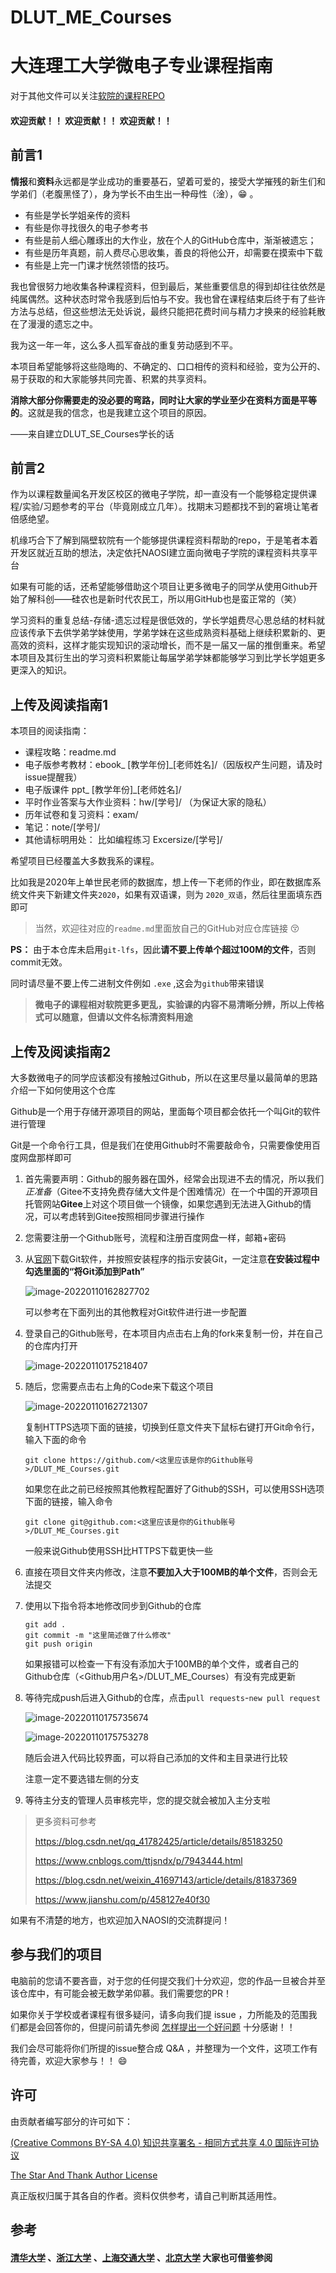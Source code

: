 # DLUT_ME_Courses
# 大连理工大学微电子专业课程指南

对于其他文件可以关注[软院的课程REPO](https://github.com/NAOSI-DLUT/DLUT_SE_Courses)

#### 欢迎贡献！！ 欢迎贡献！！ 欢迎贡献！！

## 前言1

**情报**和**资料**永远都是学业成功的重要基石，望着可爱的，接受大学摧残的新生们和学弟们（老腹黑怪了），身为学长不由生出一种母性（淦），😁  。

- 有些是学长学姐亲传的资料
- 有些是你寻找很久的电子参考书
- 有些是前人细心雕琢出的大作业，放在个人的GitHub仓库中，渐渐被遗忘；
- 有些是历年真题，前人费尽心思收集，善良的将他公开，却需要在摸索中下载
- 有些是上完一门课才恍然领悟的技巧。

我也曾很努力地收集各种课程资料，但到最后，某些重要信息的得到却往往依然是纯属偶然。这种状态时常令我感到后怕与不安。我也曾在课程结束后终于有了些许方法与总结，但这些想法无处诉说，最终只能把花费时间与精力才换来的经验耗散在了漫漫的遗忘之中。

我为这一年一年，这么多人孤军奋战的重复劳动感到不平。

本项目希望能够将这些隐晦的、不确定的、口口相传的资料和经验，变为公开的、易于获取的和大家能够共同完善、积累的共享资料。

**消除大部分你需要走的没必要的弯路，同时让大家的学业至少在资料方面是平等的**。这就是我的信念，也是我建立这个项目的原因。

——来自建立DLUT_SE_Courses学长的话

## 前言2

作为以课程数量闻名开发区校区的微电子学院，却一直没有一个能够稳定提供课程/实验/习题参考的平台（毕竟刚成立几年）。找期末习题都找不到的窘境让笔者倍感绝望。

机缘巧合下了解到隔壁软院有一个能够提供课程资料帮助的repo，于是笔者本着开发区就近互助的想法，决定依托NAOSI建立面向微电子学院的课程资料共享平台

如果有可能的话，还希望能够借助这个项目让更多微电子的同学从使用Github开始了解科创——硅农也是新时代农民工，所以用GitHub也是蛮正常的（笑）

学习资料的重复总结-存储-遗忘过程是很低效的，学长学姐费尽心思总结的材料就应该传承下去供学弟学妹使用，学弟学妹在这些成熟资料基础上继续积累新的、更高效的资料，这样才能实现知识的滚动增长，而不是一届又一届的推倒重来。希望本项目及其衍生出的学习资料积累能让每届学弟学妹都能够学习到比学长学姐更多更深入的知识。

## 上传及阅读指南1

本项目的阅读指南：

- 课程攻略：readme.md
- 电子版参考教材：ebook_ [教学年份]_[老师姓名]/（因版权产生问题，请及时issue提醒我）
- 电子版课件 ppt_ [教学年份]_[老师姓名]/
- 平时作业答案与大作业资料：hw/[学号]/ （为保证大家的隐私）
- 历年试卷和复习资料：exam/
- 笔记：note/[学号]/
- 其他请标明用处：  比如编程练习 Excersize/[学号]/

希望项目已经覆盖大多数我系的课程。

比如我是2020年上单世民老师的数据库，想上传一下老师的作业，即在数据库系统文件夹下新建文件夹`2020`，如果有双语课，则为 `2020_双语`，然后往里面填东西即可

> 当然，欢迎往对应的`readme.md`里面放自己的GitHub对应仓库链接 😚

**PS：** 由于本仓库未启用`git-lfs`，因此**请不要上传单个超过100M的文件**，否则commit无效。

同时请尽量不要上传二进制文件例如 `.exe`  ,这会为`github`带来错误

> **微电子的课程相对软院更多更乱，实验课的内容不易清晰分辨，所以上传格式可以随意，但请以文件名标清资料用途**

## 上传及阅读指南2

大多数微电子的同学应该都没有接触过Github，所以在这里尽量以最简单的思路介绍一下如何使用这个仓库

Github是一个用于存储开源项目的网站，里面每个项目都会依托一个叫Git的软件进行管理

Git是一个命令行工具，但是我们在使用Github时不需要敲命令，只需要像使用百度网盘那样即可

1. 首先需要声明：Github的服务器在国外，经常会出现进不去的情况，所以我们*正准备*（Gitee不支持免费存储大文件是个困难情况）在一个中国的开源项目托管网站**Gitee**上对这个项目做一个镜像，如果您遇到无法进入Github的情况，可以考虑转到Gitee按照相同步骤进行操作

2. 您需要注册一个Github账号，流程和注册百度网盘一样，邮箱+密码

3. 从[官网](https://git-scm.com/downloads)下载Git软件，并按照安装程序的指示安装Git，一定注意**在安装过程中勾选里面的“将Git添加到Path”**

    ![image-20220110162827702](README.assets/image-20220110162827702.png)

    可以参考在下面列出的其他教程对Git软件进行进一步配置

4. 登录自己的Github账号，在本项目内点击右上角的fork来复制一份，并在自己的仓库内打开

    ![image-20220110175218407](README.assets/image-20220110175218407.png)

5. 随后，您需要点击右上角的Code来下载这个项目

    ![image-20220110162721307](README.assets/image-20220110162721307.png)

    复制HTTPS选项下面的链接，切换到任意文件夹下鼠标右键打开Git命令行，输入下面的命令

    ```shell
    git clone https://github.com/<这里应该是你的Github账号>/DLUT_ME_Courses.git
    ```

    如果您在此之前已经按照其他教程配置好了Github的SSH，可以使用SSH选项下面的链接，输入命令

    ```shell
    git clone git@github.com:<这里应该是你的Github账号>/DLUT_ME_Courses.git
    ```

    一般来说Github使用SSH比HTTPS下载更快一些

6. 直接在项目文件夹内修改，注意**不要加入大于100MB的单个文件**，否则会无法提交

7. 使用以下指令将本地修改同步到Github的仓库

    ```shell
    git add .
    git commit -m "这里简述做了什么修改"
    git push origin
    ```

    如果报错可以检查一下有没有添加大于100MB的单个文件，或者自己的Github仓库（<Github用户名>/DLUT_ME_Courses）有没有完成更新

8. 等待完成push后进入Github的仓库，点击`pull requests`-`new pull request`

    ![image-20220110175735674](README.assets/image-20220110175735674.png)

    ![image-20220110175753278](README.assets/image-20220110175753278.png)

    随后会进入代码比较界面，可以将自己添加的文件和主目录进行比较

    注意一定不要选错左侧的分支

9. 等待主分支的管理人员审核完毕，您的提交就会被加入主分支啦

> 更多资料可参考
>
> https://blog.csdn.net/qq_41782425/article/details/85183250
>
> https://www.cnblogs.com/ttjsndx/p/7943444.html
>
> https://blog.csdn.net/weixin_41697143/article/details/81837369
>
> https://www.jianshu.com/p/458127e40f30

如果有不清楚的地方，也欢迎加入NAOSI的交流群提问！

## 参与我们的项目

电脑前的您请不要吝啬，对于您的任何提交我们十分欢迎，您的作品一旦被合并至该仓库中，有可能会被无数学弟仰慕。我们需要您的PR！

如果你关于学校或者课程有很多疑问，请多向我们提 issue ，力所能及的范围我们都是会回答你的，但提问前请先参阅  [怎样提出一个好问题](https://github.com/ryanhanwu/How-To-Ask-Questions-The-Smart-Way/blob/master/README-zh_CN.md) 十分感谢！！

我们会尽可能将你们所提的issue整合成 Q&A ，并整理为一个文件，这项工作有待完善，欢迎大家参与！！ 😄

## 许可

由贡献者编写部分的许可如下：

[(Creative Commons BY-SA 4.0) 知识共享署名 - 相同方式共享 4.0 国际许可协议](https://creativecommons.org/licenses/by-nc-sa/4.0/deed.zh)

[The Star And Thank Author License](https://github.com/zTrix/sata-license)

真正版权归属于其各自的作者。资料仅供参考，请自己判断其适用性。

## 参考

#### [清华大学](https://github.com/Salensoft/thu-cst-cracker) 、[浙江大学](https://github.com/QSCTech/zju-icicles) 、[上海交通大学](https://github.com/c-hj/SJTU-Courses) 、[北京大学](https://github.com/lib-pku/libpku)  大家也可借鉴参阅

